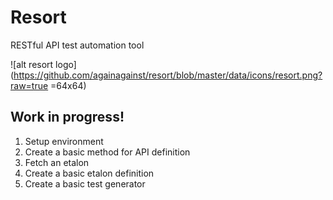 # Resort
RESTful API test automation tool

![alt resort logo](https://github.com/againagainst/resort/blob/master/data/icons/resort.png?raw=true =64x64)

## Work in progress!
1. Setup environment
2. Create a basic method for API definition
3. Fetch an etalon
4. Create a basic etalon definition
5. Create a basic test generator

